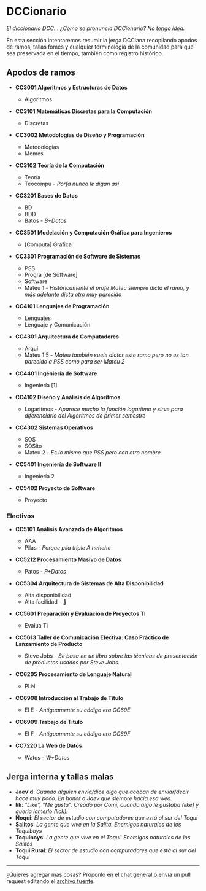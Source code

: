 # DCCionario

*El diccionario DCC... ¿Cómo se pronuncia DCCionario? No tengo idea.*

En esta sección intentaremos resumir la jerga DCCiana recopilando apodos de ramos, tallas fomes y cualquier terminología de la comunidad para que sea preservada en el tiempo, también como registro histórico.

## Apodos de ramos

- **CC3001 Algoritmos y Estructuras de Datos**
    - Algoritmos

- **CC3101 Matemáticas Discretas para la Computación**
    - Discretas

- **CC3002 Metodologías de Diseño y Programación**
    - Metodologías
    - Memes
  
- **CC3102 Teoría de la Computación**
    - Teoría
    - Teocompu - *Porfa nunca le digan así*

- **CC3201 Bases de Datos**
    - BD
    - BDD
    - Batos - *B+Datos*
  
- **CC3501 Modelación y Computación Gráfica para Ingenieros**
    - [Computa] Gráfica

- **CC3301 Programación de Software de Sistemas**
    - PSS
    - Progra [de Software]
    - Software
    - Mateu 1 - *Históricamente el profe Mateu siempre dicta el ramo, y más adelante dicta otro muy parecido*

- **CC4101 Lenguajes de Programación**
    - Lenguajes
    - Lenguaje y Comunicación

- **CC4301 Arquitectura de Computadores**
    - Arqui
    - Mateu 1.5 - *Mateu también suele dictar este ramo pero no es tan parecido a PSS como para ser Mateu 2*

- **CC4401 Ingeniería de Software**
    - Ingeniería [1]

- **CC4102 Diseño y Análisis de Algoritmos**
    - Logaritmos - *Aparece mucho la función logaritmo y sirve para diferenciarlo del Algoritmos de primer semestre*

- **CC4302 Sistemas Operativos**
    - SOS
    - SOSito
    - Mateu 2 - *Es lo mismo que PSS pero con otro nombre*
  
- **CC5401 Ingeniería de Software II**
    - Ingeniería 2

- **CC5402 Proyecto de Software**
    - Proyecto

### Electivos

- **CC5101 Análisis Avanzado de Algoritmos**
    - AAA
    - Pilas - *Porque pila triple A hehehe*

- **CC5212 Procesamiento Masivo de Datos**
    - Patos - *P+Datos*
  
- **CC5304 Arquitectura de Sistemas de Alta Disponibilidad**
    - Alta disponibilidad
    - Alta facilidad - *👀*
  
- **CC5601 Preparación y Evaluación de Proyectos TI**
    - Evalua TI
  
- **CC5613 Taller de Comunicación Efectiva: Caso Práctico de Lanzamiento de Producto**
    - Steve Jobs - *Se basa en un libro sobre las técnicas de presentación de productos usadas por Steve Jobs.*

- **CC6205 Procesamiento de Lenguaje Natural**
    - PLN

- **CC6908 Introducción al Trabajo de Título**
    - El E - *Antiguamente su código era CC69E*

- **CC6909 Trabajo de Título**
    - El F - *Antiguamente su código era CC69F*

- **CC7220 La Web de Datos**
    - Watos - *W+Datos*

## Jerga interna y tallas malas

- **Jaev'd**: *Cuando alguien envía/dice algo que acaban de enviar/decir hace muy poco. En honor a Jaev que siempre hacía esa wea.*
- **lik**: *"Like", "Me gusta". Creado por Comi, cuando algo le gustaba (like) y quería lamerlo (lick).*
- **Ñoqui**: *El sector de estudio con computadores que está al sur del Toqui*
- **Salitos**: *La gente que vive en la Salita. Enemigos naturales de los Toquiboys*
- **Toquiboys**: *La gente que vive en el Toqui. Enemigos naturales de los Salitos*
- **Toqui Rural**: *El sector de estudio con computadores que está al sur del Toqui*

---
¿Quieres agregar más cosas? Proponlo en el chat general o envía un pull request editando el [archivo fuente](https://github.com/cadcc/howto/blob/master/docs/DCCionario.md).
